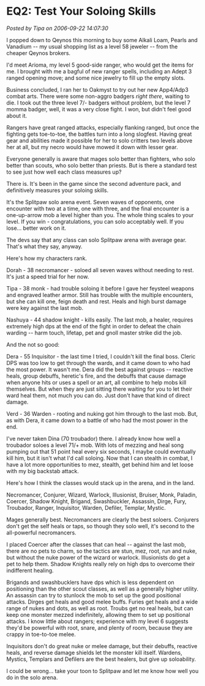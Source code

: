 # EQ2: Test Your Soloing Skills

*Posted by Tipa on 2006-09-22 14:07:30*

I popped down to Qeynos this morning to buy some Alkali Loam, Pearls and Vanadium -- my usual shopping list as a level 58 jeweler -- from the cheaper Qeynos brokers.

I'd meet Arioma, my level 5 good-side ranger, who would get the items for me. I brought with me a bagful of new ranger spells, including an Adept 3 ranged opening move; and some nice jewelry to fill up the empty slots.

Business concluded, I ran her to Oakmyst to try out her new App4/Adp3 combat arts. There were some non-aggro badgers *right there*, waiting to die. I took out the three level 7/- badgers without problem, but the level 7 momma badger, well, it was a very close fight. I won, but didn't feel good about it.

Rangers have great ranged attacks, especially flanking ranged, but once the fighting gets toe-to-toe, the battles turn into a long slogfest. Having great gear and abilities made it possible for her to solo critters two levels above her at all, but my necro would have mowed it down with lesser gear.

Everyone generally is aware that mages solo better than fighters, who solo better than scouts, who solo better than priests. But is there a standard test to see just how well each class measures up?

There is. It's been in the game since the second adventure pack, and definitively measures your soloing skills.

It's the Splitpaw solo arena event. Seven waves of opponents, one encounter with two at a time, one with three, and the final encounter is a one-up-arrow mob a level higher than you. The whole thing scales to your level. If you win - congratulations, you can solo acceptably well. If you lose... better work on it.

The devs say that any class can solo Splitpaw arena with average gear. That's what they say, anyway.

Here's how my characters rank.

Dorah - 38 necromancer - soloed all seven waves without needing to rest. It's just a speed trial for her now.

Tipa - 38 monk - had trouble soloing it before I gave her feysteel weapons and engraved leather armor. Still has trouble with the multiple encounters, but she can kill one, feign death and rest. Heals and high burst damage were key against the last mob.

Nashuya - 44 shadow knight - kills easily. The last mob, a healer, requires extremely high dps at the end of the fight in order to defeat the chain warding -- harm touch, lifetap, pet and gnoll master strike did the job.

And the not so good:

Dera - 55 Inquisitor - the last time I tried, I couldn't kill the final boss. Cleric DPS was too low to get through the wards, and it came down to who had the most power. It wasn't me. Dera did the best against groups -- reactive heals, group debuffs, heretic's fire, and the debuffs that cause damage when anyone hits or uses a spell or an art, all combine to help mobs kill themselves. But when they are just sitting there waiting for you to let their ward heal them, not much you can do. Just don't have that kind of direct damage.

Verd - 36 Warden - rooting and nuking got him through to the last mob. But, as with Dera, it came down to a battle of who had the most power in the end.

I've never taken Dina (70 troubador) there. I already know how well a troubador soloes a level 71/+ mob. With lots of mezzing and heal song pumping out that 51 point heal every six seconds, I maybe could eventually kill him, but it isn't what I'd call soloing. Now that I can stealth in combat, I have a lot more opportunities to mez, stealth, get behind him and let loose with my big backstab attack.

Here's how I think the classes would stack up in the arena, and in the land.

Necromancer, Conjurer, Wizard, Warlock, Illusionist, Bruiser, Monk, Paladin, Coercer, Shadow Knight, Brigand, Swashbuckler, Assassin, Dirge, Fury, Troubador, Ranger, Inquisitor, Warden, Defiler, Templar, Mystic.

Mages generally best. Necromancers are clearly the best soloers. Conjurers don't get the self heals or taps, so though they solo well, it's second to the all-powerful necromancers.

I placed Coercer after the classes that can heal -- against the last mob, there are no pets to charm, so the tactics are stun, mez, root, run and nuke, but without the nuke power of the wizard or warlock. Illusionists do get a pet to help them. Shadow Knights really rely on high dps to overcome their indifferent healing.

Brigands and swashbucklers have dps which is less dependent on positioning than the other scout classes, as well as a generally higher utility. An assassin can try to stunlock the mob to set up the good positional attacks. Dirges get heals and good melee buffs. Furies get heals and a wide range of nukes and dots, as well as root. Troubs get no real heals, but can keep one monster mezzed indefinitely, allowing them to set up positional attacks. I know little about rangers; experience with my level 6 suggests they'd be powerful with root, snare, and plenty of room, because they are crappy in toe-to-toe melee.

Inquisitors don't do great nuke or melee damage, but their debuffs, reactive heals, and reverse damage shields let the monster kill itself. Wardens, Mystics, Templars and Defilers are the best healers, but give up soloability.

I could be wrong... take your toon to Splitpaw and let me know how well you do in the solo arena.
